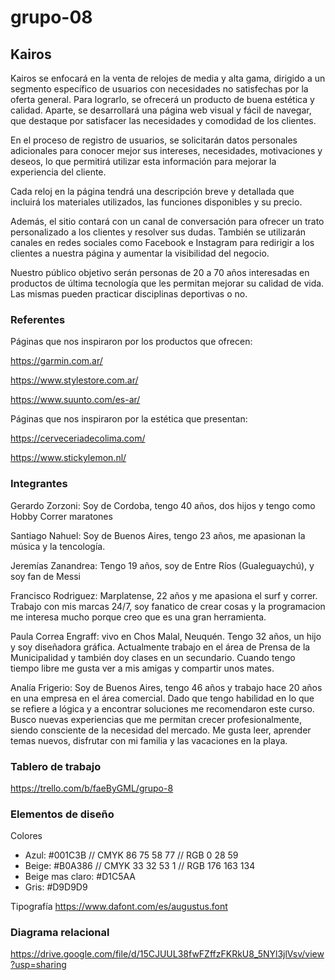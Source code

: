 # grupo-08

## Kairos

Kairos se enfocará en la venta de relojes de media y alta gama, dirigido a un segmento específico de usuarios con necesidades no satisfechas por la oferta general. Para lograrlo, se ofrecerá un producto de buena estética y calidad. Aparte, se desarrollará una página web visual y fácil de navegar, que destaque por satisfacer las necesidades y comodidad de los clientes.

En el proceso de registro de usuarios, se solicitarán datos personales adicionales para conocer mejor sus intereses, necesidades, motivaciones y deseos, lo que permitirá utilizar esta información para mejorar la experiencia del cliente.

Cada reloj en la página tendrá una descripción breve y detallada que incluirá los materiales utilizados, las funciones disponibles y su precio.

Además, el sitio contará con un canal de conversación para ofrecer un trato personalizado a los clientes y resolver sus dudas. También se utilizarán canales en redes sociales como Facebook e Instagram para redirigir a los clientes a nuestra página y aumentar la visibilidad del negocio.

Nuestro público objetivo serán personas de 20 a 70 años interesadas en productos de última tecnología que les permitan mejorar su calidad de vida. Las mismas pueden practicar disciplinas deportivas o no.

### Referentes

Páginas que nos inspiraron por los productos que ofrecen:

https://garmin.com.ar/

https://www.stylestore.com.ar/

https://www.suunto.com/es-ar/

Páginas que nos inspiraron por la estética que presentan:

https://cerveceriadecolima.com/

https://www.stickylemon.nl/

### Integrantes

Gerardo Zorzoni: Soy de Cordoba, tengo 40 años, dos hijos y tengo como Hobby Correr maratones

Santiago Nahuel: Soy de Buenos Aires, tengo 23 años, me apasionan la música y la tencología.

Jeremías Zanandrea: Tengo 19 años, soy de Entre Ríos (Gualeguaychú), y soy fan de Messi

Francisco Rodriguez: Marplatense, 22 años y me apasiona el surf y correr. Trabajo con mis marcas 24/7, soy fanatico de crear cosas y la programacion me interesa mucho porque creo que es una gran herramienta.

Paula Correa Engraff: vivo en Chos Malal, Neuquén. Tengo 32 años, un hijo y soy diseñadora gráfica. Actualmente trabajo en el área de Prensa de la Municipalidad y también doy clases en un secundario. Cuando tengo tiempo libre me gusta ver a mis amigas y compartir unos mates.

Analía Frigerio: Soy de Buenos Aires, tengo 46 años y trabajo hace 20 años en una empresa en el área comercial.
Dado que tengo habilidad en lo que se refiere a lógica y a encontrar soluciones me recomendaron este curso.
Busco nuevas experiencias que me permitan crecer profesionalmente, siendo consciente de la necesidad del mercado.
Me gusta leer, aprender temas nuevos, disfrutar con mi familia y las vacaciones en la playa.

### Tablero de trabajo

https://trello.com/b/faeByGML/grupo-8

### Elementos de diseño

Colores

- Azul: #001C3B // CMYK 86 75 58 77 // RGB 0 28 59
- Beige: #B0A386 // CMYK 33 32 53 1 // RGB 176 163 134
- Beige mas claro: #D1C5AA
- Gris: #D9D9D9

Tipografía
https://www.dafont.com/es/augustus.font

### Diagrama relacional
https://drive.google.com/file/d/15CJUUL38fwFZffzFKRkU8_5NYl3jlVsv/view?usp=sharing


